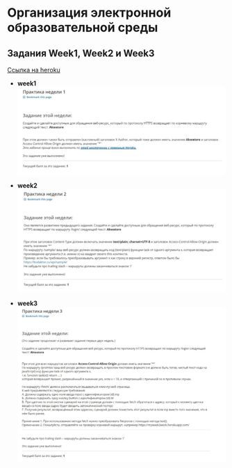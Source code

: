 # Организация электронной образовательной среды

## Задания Week1, Week2 и Week3

[Ссылка на heroku](https://akwatore-week1.herokuapp.com/)

- **week1**
![week1](https://github.com/Akwatore/sait/blob/master/week1.jpg)

- **week2**
![week2](https://github.com/Akwatore/sait/blob/master/week2.jpg)

- **week3**
![week3](https://github.com/Akwatore/sait/blob/master/week3.jpg)

